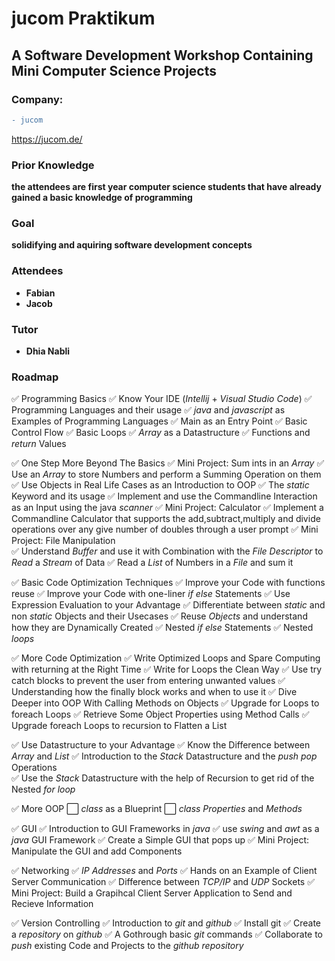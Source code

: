 

# jucom Praktikum

## A Software Development Workshop Containing Mini Computer Science Projects

### Company: 
```diff
- jucom 
```
https://jucom.de/


### Prior Knowledge
__the attendees are first year computer science students that have already gained a basic knowledge of programming__

### Goal
__solidifying and aquiring software development concepts__

### Attendees
* __Fabian__
* __Jacob__

### Tutor
* __Dhia Nabli__

### Roadmap
✅ Programming Basics
  ✅ Know Your IDE (_Intellij_ + _Visual Studio Code_)
  ✅ Programming Languages and their usage 
  ✅ _java_ and _javascript_ as Examples of Programming Languages
  ✅ Main as an Entry Point
  ✅ Basic Control Flow 
  ✅ Basic Loops
  ✅ _Array_ as a Datastructure
  ✅ Functions and _return_ Values

✅ One Step More Beyond The Basics
  ✅ Mini Project: Sum ints in an _Array_ 
    ✅  Use an _Array_ to store Numbers and perform a Summing Operation on them
  ✅ Use Objects in Real Life Cases as an Introduction to OOP
  ✅ The _static_ Keyword and its usage
  ✅ Implement and use the Commandline Interaction as an Input using the java _scanner_
  ✅ Mini Project: Calculator
    ✅ Implement a Commandline Calculator that supports the add,subtract,multiply and divide operations over any give number of doubles through a user prompt
  ✅ Mini Project: File Manipulation  
  ✅ Understand _Buffer_ and use it with Combination with the _File Descriptor_ to _Read_ a _Stream_ of Data
  ✅ Read a _List_ of Numbers in a _File_ and sum it
  
✅ Basic Code Optimization Techniques
  ✅ Improve your Code with functions reuse
  ✅ Improve your Code with one-liner _if else_ Statements 
  ✅ Use Expression Evaluation to your Advantage 
  ✅ Differentiate between _static_ and non _static_ Objects and their Usecases
  ✅ Reuse _Objects_ and understand how they are Dynamically Created
  ✅ Nested _if else_ Statements
  ✅ Nested _loops_
  
✅ More Code Optimization
  ✅ Write Optimized Loops and Spare Computing with returning at the Right Time
  ✅ Write for Loops the Clean Way
  ✅ Use try catch blocks to prevent the user from entering unwanted values
  ✅ Understanding how the finally block works and when to use it 
  ✅ Dive Deeper into OOP With Calling Methods on Objects
  ✅ Upgrade for Loops to foreach Loops
  ✅ Retrieve Some Object Properties using Method Calls
  ✅ Upgrade foreach Loops to recursion to Flatten a List
    
✅ Use Datastructure to your Advantage
  ✅ Know the Difference between _Array_ and _List_ 
  ✅ Introduction to the _Stack_ Datastructure and the _push_ _pop_ Operations    
  ✅ Use the _Stack_ Datastructure with the help of Recursion to get rid of the Nested _for loop_
  
✅ More OOP
  ⬜️ _class_ as a Blueprint 
  ⬜️ _class_ _Properties_ and _Methods_
  
✅ GUI
  ✅ Introduction to GUI Frameworks in _java_ 
  ✅ use _swing_ and _awt_ as a _java_ GUI Framework
  ✅ Create a Simple GUI that pops up
✅ Mini Project: Manipulate the GUI and add Components

✅ Networking
  ✅ _IP Addresses_ and _Ports_
  ✅ Hands on an Example of Client Server Communication
  ✅ Difference between _TCP/IP_ and _UDP_ Sockets
✅ Mini Project: Build a Grapihcal Client Server Application to Send and Recieve Information

✅ Version Controlling
  ✅ Introduction to _git_ and _github_
  ✅ Install git
  ✅ Create a _repository_ on _github_
  ✅ A Gothrough basic _git_ commands
  ✅ Collaborate to _push_ existing Code and Projects to the _github_ _repository_
